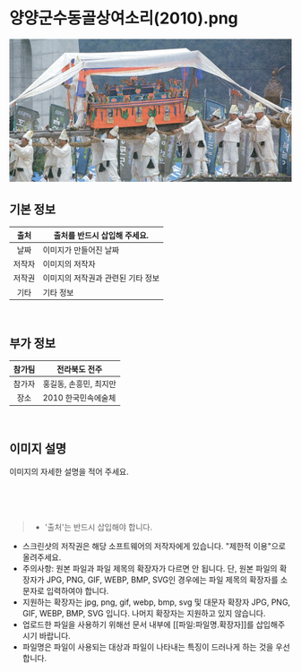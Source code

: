 
# 양양군수동골상여소리(2010).png

![대표이미지](https://github.com/BadToki/minarchive/blob/00367c59f21cf554a911c163265eda51d2187d88/archive/image/%E1%84%8B%E1%85%A3%E1%86%BC%E1%84%8B%E1%85%A3%E1%86%BC%E1%84%80%E1%85%AE%E1%86%AB%E1%84%89%E1%85%AE%E1%84%83%E1%85%A9%E1%86%BC%E1%84%80%E1%85%A9%E1%86%AF%E1%84%89%E1%85%A1%E1%86%BC%E1%84%8B%E1%85%A7%E1%84%89%E1%85%A9%E1%84%85%E1%85%B5(2010).png)


## 기본 정보 

| 출처 |  출처를 반드시 삽입해 주세요. | 
|:-------------:|-------------|
| 날짜 |  이미지가 만들어진 날짜 | 
| 저작자 |  이미지의 저작자 | 
| 저작권 |  이미지의 저작권과 관련된 기타 정보 | 
| 기타 |  기타 정보 | 

<br/> 

## 부가 정보  

| 참가팀 |  전라북도 전주 | 
|:-------------:|-------------|
| 참가자 |  홍길동, 손흥민, 최지만 | 
| 장소 |  2010 한국민속에술체 | 

<br/> 

## 이미지 설명
이미지의 자세한 설명을 적어 주세요.


<br/><br/><br/>

> - '출처'는 반드시 삽입해야 합니다.
- 스크린샷의 저작권은 해당 소프트웨어의 저작자에게 있습니다. "제한적 이용"으로 올려주세요.
- 주의사항: 원본 파일과 파일 제목의 확장자가 다르면 안 됩니다. 단, 원본 파일의 확장자가 JPG, PNG, GIF, WEBP, BMP, SVG인 경우에는 파일 제목의 확장자를 소문자로 입력하여야 합니다.
- 지원하는 확장자는 jpg, png, gif, webp, bmp, svg 및 대문자 확장자 JPG, PNG, GIF, WEBP, BMP, SVG 입니다. 나머지 확장자는 지원하고 있지 않습니다.
- 업로드한 파일을 사용하기 위해선 문서 내부에 [[파일:파일명.확장자]]를 삽입해주시기 바랍니다.
- 파일명은 파일이 사용되는 대상과 파일이 나타내는 특징이 드러나게 하는 것을 우선합니다.
